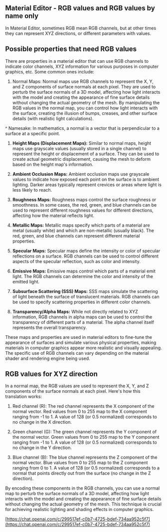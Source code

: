 ## Material Editor - RGB values and RGB values by name only

In Material Editor, sometimes RGB mean RGB channels, but at other times they can represent XYZ directions, or different parameters with values.

  

## Possible properties that need RGB values

  

There are properties in a material editor that can use RGB channels to indicate color channels, XYZ information for various purposes in computer graphics, etc. Some common ones include:

  

1. Normal Maps: Normal maps use RGB channels to represent the X, Y, and Z components of surface normals at each pixel. They are used to perturb the surface normals of a 3D model, affecting how light interacts with the model and creating the appearance of fine surface details without changing the actual geometry of the mesh. By manipulating the RGB values in the normal map, you can control how light interacts with the surface, creating the illusion of bumps, creases, and other surface details (with realistic light calculations).  

^ Namesake: In mathematics, a normal is a vector that is perpendicular to a surface at a specific point.

  

1. **Height Maps (Displacement Maps):** Similar to normal maps, height maps use grayscale values (usually stored in a single channel) to represent the height or displacement of a surface. They can be used to create actual geometric displacement, causing the mesh to deform based on the height map's information.

  

2. **Ambient Occlusion Maps:** Ambient occlusion maps use grayscale values to indicate how exposed each point on the surface is to ambient lighting. Darker areas typically represent crevices or areas where light is less likely to reach.

  

3. **Roughness Maps:** Roughness maps control the surface roughness or smoothness. In some cases, the red, green, and blue channels can be used to represent different roughness values for different directions, affecting how the material reflects light.

  

4. **Metallic Maps:** Metallic maps specify which parts of a material are metal (usually white) and which are non-metallic (usually black). The red, green, and blue channels can represent different material properties.

  

5. **Specular Maps:** Specular maps define the intensity or color of specular reflections on a surface. RGB channels can be used to control different aspects of the specular reflection, such as color and intensity.

  

6. **Emissive Maps:** Emissive maps control which parts of a material emit light. The RGB channels can determine the color and intensity of the emitted light.

  

7. **Subsurface Scattering (SSS) Maps:** SSS maps simulate the scattering of light beneath the surface of translucent materials. RGB channels can be used to specify scattering properties in different color channels.

  

8. **Transparency/Alpha Maps:** While not directly related to XYZ information, RGB channels in alpha maps can be used to control the transparency of different parts of a material. The alpha channel itself represents the overall transparency.

  

These maps and properties are used in material editors to fine-tune the appearance of surfaces and simulate various physical properties, making materials in computer graphics appear more realistic and visually appealing. The specific use of RGB channels can vary depending on the material shader and rendering engine being used.

  

## RGB values for XYZ direction

  

In a normal map, the RGB values are used to represent the X, Y, and Z components of the surface normals at each pixel. Here's how this translation works:

  

1. Red channel (R): The red channel represents the X component of the normal vector. Red values from 0 to 255 map to the X component ranging from -1 to 1. A value of 128 (or 0.5 normalized) corresponds to no change in the X direction.

  

2. Green channel (G): The green channel represents the Y component of the normal vector. Green values from 0 to 255 map to the Y component ranging from -1 to 1. A value of 128 (or 0.5 normalized) corresponds to no change in the Y direction.

  

3. Blue channel (B): The blue channel represents the Z component of the normal vector. Blue values from 0 to 255 map to the Z component ranging from 0 to 1. A value of 128 (or 0.5 normalized) corresponds to a normal that points directly out from the surface (no change in the Z direction).

  

By encoding these components in the RGB channels, you can use a normal map to perturb the surface normals of a 3D model, affecting how light interacts with the model and creating the appearance of fine surface details without changing the actual geometry of the mesh. This technique is crucial for achieving realistic lighting and shading effects in computer graphics.

  

[https://chat.openai.com/c/299517ef-c0b7-4725-bdef-734aa952c5f7](https://chat.openai.com/c/299517ef-c0b7-4725-bdef-734aa952c5f7)